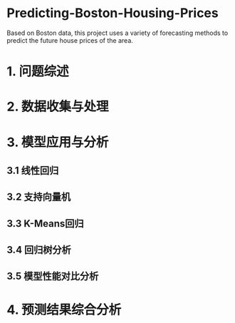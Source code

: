 # Predicting-Boston-Housing-Prices
Based on Boston data, this project uses a variety of forecasting methods to predict the future house prices of the area.
# 1. 问题综述

# 2. 数据收集与处理

# 3. 模型应用与分析
## 3.1 线性回归

## 3.2 支持向量机

## 3.3 K-Means回归

## 3.4 回归树分析

## 3.5 模型性能对比分析

# 4. 预测结果综合分析
